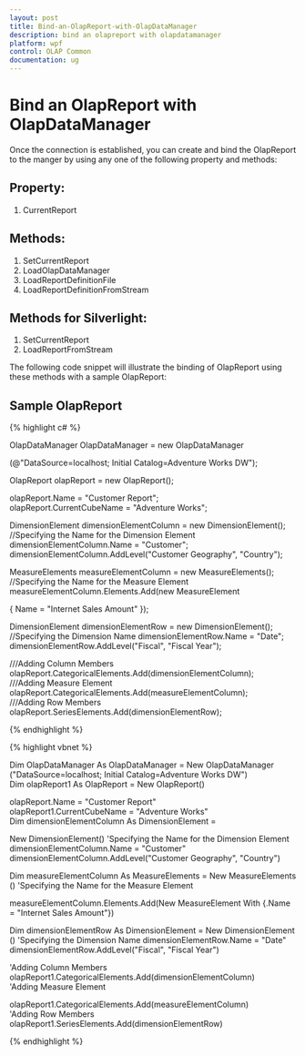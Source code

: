 ```yaml
---
layout: post
title: Bind-an-OlapReport-with-OlapDataManager
description: bind an olapreport with olapdatamanager
platform: wpf
control: OLAP Common
documentation: ug
---
```


# Bind an OlapReport with OlapDataManager

Once the connection is established, you can create and bind the OlapReport to the manger by using any one of the following property and methods:

## Property:

1. CurrentReport

## Methods:

1. SetCurrentReport
2. LoadOlapDataManager
3. LoadReportDefinitionFile
4. LoadReportDefinitionFromStream  

## Methods for Silverlight:

1. SetCurrentReport
2. LoadReportFromStream



The following code snippet will illustrate the binding of OlapReport using these methods with a sample OlapReport:

## Sample OlapReport



{% highlight c# %}

OlapDataManager OlapDataManager = new OlapDataManager

(@"DataSource=localhost; Initial Catalog=Adventure Works DW");

OlapReport olapReport = new OlapReport();

olapReport.Name = "Customer Report";
olapReport.CurrentCubeName = "Adventure Works";

DimensionElement dimensionElementColumn = new DimensionElement();
//Specifying the Name for the Dimension Element
dimensionElementColumn.Name = "Customer";
dimensionElementColumn.AddLevel("Customer Geography", "Country");

MeasureElements measureElementColumn = new MeasureElements();
//Specifying the Name for the Measure Element
measureElementColumn.Elements.Add(new MeasureElement 

{ Name = "Internet Sales Amount" });

DimensionElement dimensionElementRow = new DimensionElement();
//Specifying the Dimension Name
dimensionElementRow.Name = "Date";
dimensionElementRow.AddLevel("Fiscal", "Fiscal Year");

///Adding Column Members
olapReport.CategoricalElements.Add(dimensionElementColumn);
///Adding Measure Element
olapReport.CategoricalElements.Add(measureElementColumn);
///Adding Row Members
olapReport.SeriesElements.Add(dimensionElementRow);

{% endhighlight  %}

{% highlight vbnet %}



Dim OlapDataManager As OlapDataManager = New OlapDataManager                  ("DataSource=localhost; Initial Catalog=Adventure Works DW") Dim olapReport1 As OlapReport = New OlapReport()

olapReport.Name = "Customer Report"
olapReport1.CurrentCubeName = "Adventure Works" 
Dim dimensionElementColumn As DimensionElement = 

New DimensionElement()
'Specifying the Name for the Dimension Element
dimensionElementColumn.Name = "Customer"
dimensionElementColumn.AddLevel("Customer Geography", "Country")

Dim measureElementColumn As MeasureElements = New MeasureElements()
'Specifying the Name for the Measure Element

measureElementColumn.Elements.Add(New MeasureElement With {.Name = "Internet Sales Amount"})

Dim dimensionElementRow As DimensionElement = New DimensionElement()
'Specifying the Dimension Name
dimensionElementRow.Name = "Date"
dimensionElementRow.AddLevel("Fiscal", "Fiscal Year")

'Adding Column Members
olapReport1.CategoricalElements.Add(dimensionElementColumn)
'Adding Measure Element

olapReport1.CategoricalElements.Add(measureElementColumn)
'Adding Row Members
olapReport1.SeriesElements.Add(dimensionElementRow)

{% endhighlight  %}

